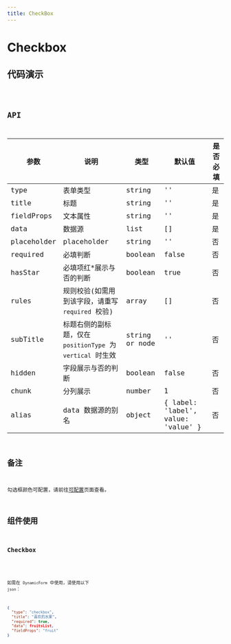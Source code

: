 ```yaml
---
title: CheckBox
---
```


# Checkbox

## 代码演示

<code src="./demo/index.tsx" />

## API

| 参数        | 说明                                                       | 类型           | 默认值                             | 是否必填 |
| ----------- | ---------------------------------------------------------- | -------------- | ---------------------------------- | -------- |
| type        | 表单类型                                                   | string         | ''                                 | 是       |
| title       | 标题                                                       | string         | ''                                 | 是       |
| fieldProps  | 文本属性                                                   | string         | ''                                 | 是       |
| data        | 数据源                                                     | list           | []                                 | 是       |
| placeholder | placeholder                                                | string         | ''                                 | 否       |
| required    | 必填判断                                                   | boolean        | false                              | 否       |
| hasStar     | 必填项红\*展示与否的判断                                   | boolean        | true                               | 否       |
| rules       | 规则校验(如需用到该字段，请重写 `required` 校验)           | array          | []                                 | 否       |
| subTitle    | 标题右侧的副标题，仅在 `positionType` 为 `vertical` 时生效 | string or node | ''                                 | 否       |
| hidden      | 字段展示与否的判断                                         | boolean        | false                              | 否       |
| chunk       | 分列展示                                                   | number         | 1                                  | 否       |
| alias       | data 数据源的别名                                          | object         | { label: 'label', value: 'value' } | 否       |

## 备注

勾选框颜色可配置，请前往[可配置](https://dform.alitajs.com/setting)页面查看。

## 组件使用

### Checkbox

<code src="./demo/checkbox.tsx" />

如需在 `DynamicForm` 中使用，请使用以下 `json`：

```json
{
  "type": "checkbox",
  "title": "喜欢的水果",
  "required": true,
  "data": fruitsList,
  "fieldProps": "fruit"
}
```
